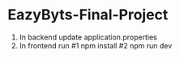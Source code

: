 # EazyByts-Final-Project
1. In backend update application.properties
2. In frontend run 
#1 npm install
#2 npm run dev
